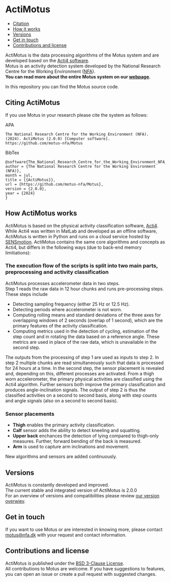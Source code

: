 # ActiMotus
- [Citation](#citing-actimotus)
- [How it works](#how-actimotus-works)
- [Versions](#versions)
- [Get in touch](#get-in-touch)
- [Contributions and license](#contributions-and-license)

ActiMotus is the data processing algorithms of the Motus system and are developed based on the [Acti4 software](https://github.com/motus-nfa/Acti4 "Acti4 GitHub repository").\
Motus is an activity detection system developed by the National Research Centre for the Working Environment ([NFA](https://nfa.dk "NFA's homepage")).\
**You can read more about the entire Motus system on our [webpage](http://motus-system.notion.site "Motus webpage").**

In this repository you can find the Motus source code.

## Citing ActiMotus
If you use Motus in your research please cite the system as follows:

APA
```
The National Research Centre for the Working Environment (NFA). (2024). ActiMotus (2.0.0) [Computer software]. https://github.com/motus-nfa/Motus
```

BibTex
```
@software{The_National_Research_Centre_for_the_Working_Environment_NFA_ActiMotus_2024,
author = {The National Research Centre for the Working Environment (NFA)},
month = jul,
title = {{ActiMotus}},
url = {https://github.com/motus-nfa/Motus},
version = {2.0.0},
year = {2024}
}
```

## How ActiMotus works
ActiMotus is based on the physical activity classification software, [Acti4](https://github.com/motus-nfa/Acti4 "Acti4 GitHub repository"). While Acti4 was written in MatLab and developed as an offline software, ActiMotus is written in Python and runs on a cloud service hosted by [SENSmotion](https://www.sens.dk/da/ "SENS website"). ActiMotus contains the same core algorithms and concepts as Acti4, but differs in the following ways (due to back-end memory limitiations):

### The execution flow of the scripts is split into two main parts, preprocessing and activity classification
ActiMotus processes accelerometer data in two steps. <br>
Step 1 reads the raw data in 12 hour chunks and runs pre-processing steps. These steps include 
- Detecting sampling frequency (either 25 Hz or 12.5 Hz).
- Detecting periods where accelerometer is not worn.
- Computing rolling means and standard deviations of the three axes for overlapping windows of 2 seconds (overlap of 1 second), which are the primary features of the activity classification. 
- Computing metrics used in the detection of cycling, estimation of the step count and in rotating the data based on a reference angle. These metrics are used in place of the raw data, which is unavailable in the second step. 

The outputs from the processing of step 1 are used as inputs to step 2. In step 2 multiple chunks are read simultaneously such that data is processed for 24 hours at a time. 
In the second step, the sensor placement is revealed and, depending on this, different processes are activated. From a thigh worn accelerometer, the primary physical activities are classified using the Acti4 algorithm. Further sensors both improve the primary classification and produces angle-inclination signals. The output of step 2 is thus the classified activities on a second to second basis, along with step counts and angle signals (also on a second to second basis). 


### Sensor placements

- **Thigh** enables the primary activity classification.
- **Calf** sensor adds the ability to detect kneeling and squatting.
- **Upper back** enchances the detection of lying compared to thigh-only measures. Further, forward bending of the back is measured.
- **Arm** is used to capture arm inclinations and movement.

New algorithms and sensors are added continuously.

## Versions
ActiMotus is constantly developed and improved.  
The current stable and integrated version of ActiMotus is 2.0.0  
For an overview of versions and compatibilities please review [our version overwiev](./doc/Versions.txt).

## Get in touch
If you want to use Motus or are interested in knowing more, please contact motus@nfa.dk with your request and contact information.  

## Contributions and license
ActiMotus is published under the [BSD 3-Clause License](./LICENSE).  
All contributions to Motus are welcome. If you have suggestions to features, you can open an issue or create a pull request with suggested changes.
